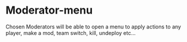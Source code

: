 # Moderator-menu
Chosen Moderators will be able to open a menu to apply actions to any player, make a mod, team switch, kill, undeploy etc...
